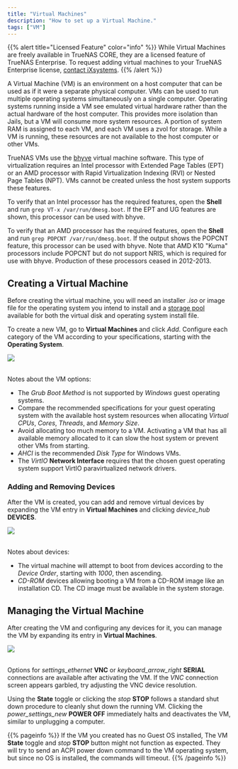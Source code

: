 ```yaml
---
title: "Virtual Machines"
description: "How to set up a Virtual Machine."
tags: ["VM"]
---
```


{{% alert title="Licensed Feature" color="info" %}}
While Virtual Machines are freely available in TrueNAS CORE, they are a licensed feature of TrueNAS Enterprise.
To request adding virtual machines to your TrueNAS Enterprise license, [contact iXsystems](/hub/initial-setup/support/#contacting-ixsystems-support).
{{% /alert %}}

A Virtual Machine (VM) is an environment on a host computer that can be used as if it were a separate physical computer.
VMs can be used to run multiple operating systems simultaneously on a single computer.
Operating systems running inside a VM see emulated virtual hardware rather than the actual hardware of the host computer.
This provides more isolation than Jails, but a VM will consume more system resources.
A portion of system RAM is assigned to each VM, and each VM uses a zvol for storage.
While a VM is running, these resources are not available to the host computer or other VMs.

TrueNAS VMs use the [bhyve](https://bhyve.org/) virtual machine software.
This type of virtualization requires an Intel processor with Extended Page Tables (EPT) or an AMD processor with Rapid Virtualization Indexing (RVI) or Nested Page Tables (NPT).
VMs cannot be created unless the host system supports these features.

To verify that an Intel processor has the required features, open the **Shell** and run `grep VT-x /var/run/dmesg.boot`.
If the EPT and UG features are shown, this processor can be used with bhyve.

To verify that an AMD processor has the required features, open the **Shell** and run `grep POPCNT /var/run/dmesg.boot`.
If the output shows the POPCNT feature, this processor can be used with bhyve.
Note that AMD K10 "Kuma" processors include POPCNT but do not support NRIS, which is required for use with bhyve.
Production of these processors ceased in 2012-2013.

## Creating a Virtual Machine

Before creating the virtual machine, you will need an installer *.iso* or image file for the operating system you intend to install and a [storage pool](/hub/initial-setup/storage/pools/) available for both the virtual disk and operating system install file.

To create a new VM, go to **Virtual Machines** and click *Add*.
Configure each category of the VM according to your specifications, starting with the **Operating System**.

<img src="/images/virtual-machines-add.png">
<br><br>

Notes about the VM options:

* The *Grub* *Boot Method* is not supported by *Windows* guest operating systems.
* Compare the recommended specifications for your guest operating system with the available host system resources when allocating *Virtual CPUs*, *Cores*, *Threads*, and *Memory Size*.
* Avoid allocating too much memory to a VM.
  Activating a VM that has all available memory allocated to it can slow the host system or prevent other VMs from starting.
* *AHCI* is the recommended *Disk Type* for Windows VMs.
* The *VirtIO* **Network Interface** requires that the chosen guest operating system support VirtIO paravirtualized network drivers.

### Adding and Removing Devices

After the VM is created, you can add and remove virtual devices by expanding the VM entry in **Virtual Machines** and clicking <i class="material-icons" aria-hidden="true" title="Devices Button">device_hub</i> **DEVICES**.

<img src="/images/virtual-machines-devices.png">
<br><br>

Notes about devices:

* The virtual machine will attempt to boot from devices according to the *Device Order*, starting with *1000*, then ascending.
* *CD-ROM* devices allowing booting a VM from a CD-ROM image like an installation CD.
  The CD image must be available in the system storage.

## Managing the Virtual Machine

After creating the VM and configuring any devices for it, you can manage the VM by expanding its entry in **Virtual Machines**.

<img src="/images/virtual-machine-options.png">
<br><br>

Options for <i class="material-icons" aria-hidden="true" title="VNC Button">settings_ethernet</i> **VNC** or <i class="material-icons" aria-hidden="true" title="Serial Button">keyboard_arrow_right</i> **SERIAL** connections are available after activating the VM.
If the *VNC* connection screen appears garbled, try adjusting the VNC device resolution.

Using the **State** toggle or clicking the <i class="material-icons" aria-hidden="true" title="Stop Button">stop</i> **STOP** follows a standard shut down procedure to cleanly shut down the running VM.
Clicking the <i class="material-icons" aria-hidden="true" title="Power Off Button">power_settings_new</i> **POWER OFF** immediately halts and deactivates the VM, similar to unplugging a computer.

{{% pageinfo %}}
If the VM you created has no Guest OS installed, The VM **State** toggle and <i class="material-icons" aria-hidden="true" title="Stop Button">stop</i> **STOP** button might not function as expected. They will try to send an ACPI power down command to the VM operating system, but since no OS is installed, the commands will timeout.
{{% /pageinfo %}}
